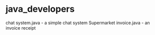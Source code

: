 # java_developers
chat system.java - a simple chat system
Supermarket invoice.java - an invoice receipt
